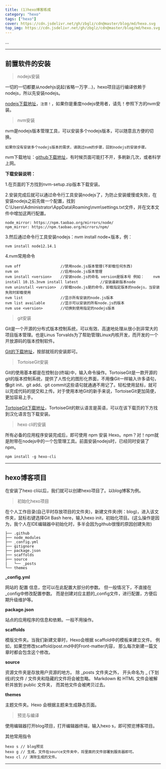 ```yaml
---
title: (1)hexo博客练成
category: "hexo"
tags: ["hexo"]
cover: https://cdn.jsdelivr.net/gh/zbglz/cdn@master/blog/md/hexo.svg
top_img: https://cdn.jsdelivr.net/gh/zbglz/cdn@master/blog/md/hexo.svg
---
```


...

***

## 前置软件的安装

> nodejs安装

一切的一切都要从nodehjs说起(省略一万字...)，hexo项目运行编译依赖于nodejs，所以先安装nodejs。

[nodejs下载地址](https://nodejs.org/en/)，`注意！`，如果你是重度nodejs使用者，请先！参照下方的nvm安装。

> nvm安装

nvm是nodejs版本管理工具，可以安装多个nodejs版本，可以随意且方便的切换。

`如果你没有安装多个nodejs版本的需求，请跳过nvm的步骤，回到nodejs的安装步骤。`

nvm下载地址：[github下载地址](https://github.com/coreybutler/nvm-windows/releases)，有时候页面可能打不开，多刷新几次，或者科学上网。

**下载安装说明：**

1.在页面的下方找到nvm-setup.zip版本下载安装。

2.安装完成后就可以通过命令行工具安装nodejs了，为防止安装缓慢或失败，在安装nodejs之前先做一个配置，找到C:\Users\Administrator\AppData\Roaming\nvm\settings.txt文件，并在文本文件中增加这两行配置。

    node_mirror: https://npm.taobao.org/mirrors/node/
    npm_mirror: https://npm.taobao.org/mirrors/npm/

3.然后通过命令行工具安装nodejs：nvm install node+版本，例：

    nvm install node12.14.1

4.nvm常用命令

    nvm off                  //禁用node.js版本管理(不卸载任何东西)
    nvm on                   //启用node.js版本管理
    nvm install <version>    //安装node.js的命名 version是版本号 例如：    nvm install 10.15.3nvm install latest          //安装最新版本node
    nvm uninstall <version>  //卸载node.js是的命令，卸载指定版本的nodejs，当安装失败时卸载使用
    nvm list                 //显示所有安装的node.js版本
    nvm list available       //显示可以安装的所有node.js的版本
    nvm use <version>        //切换到使用指定的nodejs版本

> git安装

Git是一个开源的分布式版本控制系统，可以有效、高速地处理从很小到非常大的项目版本管理。也是Linus Torvalds为了帮助管理Linux内核开发，而开发的一个开放源码的版本控制软件。

[Git的下载地址](https://git-scm.com/)，按部就班的安装即可。

> TortoiseGit安装

Git的使用基本都是在控制台(终端)中，输入命令操作。TortoiseGit是一款开源的git的版本控制系统，提供了人性化的图形化界面，不用像Git一样输入许多语句，像git init、git add、git commit这些语句就通通不用记了。轻松使用鼠标，就可以完成代码的提交和上传。对于使用本地Git的新手来说，TortoiseGit更加简便，更加容易上手。

[TortoiseGit下载地址](https://tortoisegit.org/download/)，TortoiseGit的默认语言是英语，可以在该下载页的下方找到汉化语言包下载安装。

> hexo cli的安装

所有必备的应用程序安装完成后，即可使用 npm 安装 Hexo。npm？对！npm就是附带在nodejs中的一个包管理工具。前面安装nodejs时，已经同时安装了npm。

    npm install -g hexo-cli

***

## hexo博客项目

在安装了hexo cli以后，我们就可以创建hexo项目了。以blog博客为例。

> 初始化hexo项目

在个人工作目录(自己平时存放项目的文件夹)，新建文件夹(例：blog)，进入该文件夹，鼠标右键选择Git Bash here，输入hexo init，初始化项目。(这么操作是因为，我个人在IDE编辑器中初始化时，多半会因为github很慢的原因创建失败)

    ├── .github
    ├── node_modules
    ├── _config.yml
    ├── gitignore
    ├── package.json
    ├── scaffolds
    ├── source
    |   └── _posts
    └── themes

**_config.yml**

网站的 配置 信息，您可以在此配置大部分的参数。
但一般情况下，不直接在_config中修改配置参数。
而是创建对应主题的_config文件，进行配置，方便后期升级维护等。

**package.json**

站点的应用程序的信息和依赖。一般不用操作。

**scaffolds**

模版文件夹。当我们新建文章时，Hexo会根据 scaffold中的模板来建立文件。
例如，如果您修改scaffold/post.md中的Front-matter内容，
那么每次新建一篇文章时都会包含这个修改。

**source**

资源文件夹是存放用户资源的地方。
除 _posts 文件夹之外，
开头命名为 _ (下划线)的文件 / 文件夹和隐藏的文件将会被忽略。
Markdown 和 HTML 文件会被解析并放到 public 文件夹，
而其他文件会被拷贝过去。

**themes**

主题文件夹。Hexo 会根据主题来生成静态页面。

> 预览与编译

使用编辑器打开blog项目，打开编辑器终端，输入hexo s，即可预览博客项目。

其他常用指令

    hexo s // blog预览
    hexo g // 生成，文件在source文件夹中，将里面的文件部署到服务器即可。
    hexo cl // 清除生成的文件。

***

